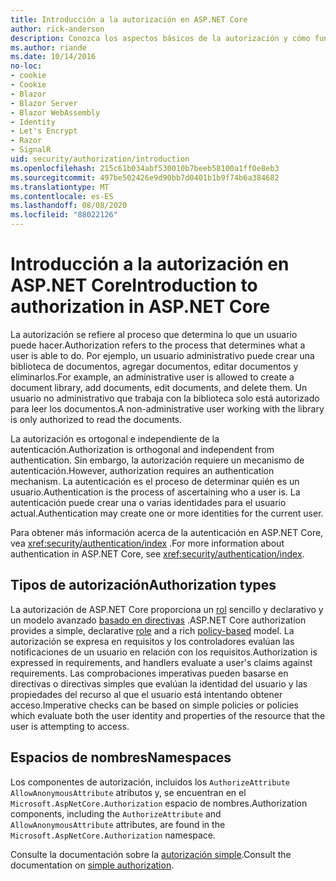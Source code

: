 ```yaml
---
title: Introducción a la autorización en ASP.NET Core
author: rick-anderson
description: Conozca los aspectos básicos de la autorización y cómo funciona la autorización en ASP.NET Core aplicaciones.
ms.author: riande
ms.date: 10/14/2016
no-loc:
- cookie
- Cookie
- Blazor
- Blazor Server
- Blazor WebAssembly
- Identity
- Let's Encrypt
- Razor
- SignalR
uid: security/authorization/introduction
ms.openlocfilehash: 215c61b034abf530010b7beeb58100a1ff0e8eb3
ms.sourcegitcommit: 497be502426e9d90bb7d0401b1b9f74b6a384682
ms.translationtype: MT
ms.contentlocale: es-ES
ms.lasthandoff: 08/08/2020
ms.locfileid: "88022126"
---
```

# <a name="introduction-to-authorization-in-aspnet-core"></a><span data-ttu-id="54bca-103">Introducción a la autorización en ASP.NET Core</span><span class="sxs-lookup"><span data-stu-id="54bca-103">Introduction to authorization in ASP.NET Core</span></span>

<a name="security-authorization-introduction"></a>

<span data-ttu-id="54bca-104">La autorización se refiere al proceso que determina lo que un usuario puede hacer.</span><span class="sxs-lookup"><span data-stu-id="54bca-104">Authorization refers to the process that determines what a user is able to do.</span></span> <span data-ttu-id="54bca-105">Por ejemplo, un usuario administrativo puede crear una biblioteca de documentos, agregar documentos, editar documentos y eliminarlos.</span><span class="sxs-lookup"><span data-stu-id="54bca-105">For example, an administrative user is allowed to create a document library, add documents, edit documents, and delete them.</span></span> <span data-ttu-id="54bca-106">Un usuario no administrativo que trabaja con la biblioteca solo está autorizado para leer los documentos.</span><span class="sxs-lookup"><span data-stu-id="54bca-106">A non-administrative user working with the library is only authorized to read the documents.</span></span>

<span data-ttu-id="54bca-107">La autorización es ortogonal e independiente de la autenticación.</span><span class="sxs-lookup"><span data-stu-id="54bca-107">Authorization is orthogonal and independent from authentication.</span></span> <span data-ttu-id="54bca-108">Sin embargo, la autorización requiere un mecanismo de autenticación.</span><span class="sxs-lookup"><span data-stu-id="54bca-108">However, authorization requires an authentication mechanism.</span></span> <span data-ttu-id="54bca-109">La autenticación es el proceso de determinar quién es un usuario.</span><span class="sxs-lookup"><span data-stu-id="54bca-109">Authentication is the process of ascertaining who a user is.</span></span> <span data-ttu-id="54bca-110">La autenticación puede crear una o varias identidades para el usuario actual.</span><span class="sxs-lookup"><span data-stu-id="54bca-110">Authentication may create one or more identities for the current user.</span></span>

<span data-ttu-id="54bca-111">Para obtener más información acerca de la autenticación en ASP.NET Core, vea <xref:security/authentication/index> .</span><span class="sxs-lookup"><span data-stu-id="54bca-111">For more information about authentication in ASP.NET Core, see <xref:security/authentication/index>.</span></span>

## <a name="authorization-types"></a><span data-ttu-id="54bca-112">Tipos de autorización</span><span class="sxs-lookup"><span data-stu-id="54bca-112">Authorization types</span></span>

<span data-ttu-id="54bca-113">La autorización de ASP.NET Core proporciona un [rol](xref:security/authorization/roles) sencillo y declarativo y un modelo avanzado [basado en directivas](xref:security/authorization/policies) .</span><span class="sxs-lookup"><span data-stu-id="54bca-113">ASP.NET Core authorization provides a simple, declarative [role](xref:security/authorization/roles) and a rich [policy-based](xref:security/authorization/policies) model.</span></span> <span data-ttu-id="54bca-114">La autorización se expresa en requisitos y los controladores evalúan las notificaciones de un usuario en relación con los requisitos.</span><span class="sxs-lookup"><span data-stu-id="54bca-114">Authorization is expressed in requirements, and handlers evaluate a user's claims against requirements.</span></span> <span data-ttu-id="54bca-115">Las comprobaciones imperativas pueden basarse en directivas o directivas simples que evalúan la identidad del usuario y las propiedades del recurso al que el usuario está intentando obtener acceso.</span><span class="sxs-lookup"><span data-stu-id="54bca-115">Imperative checks can be based on simple policies or policies which evaluate both the user identity and properties of the resource that the user is attempting to access.</span></span>

## <a name="namespaces"></a><span data-ttu-id="54bca-116">Espacios de nombres</span><span class="sxs-lookup"><span data-stu-id="54bca-116">Namespaces</span></span>

<span data-ttu-id="54bca-117">Los componentes de autorización, incluidos los `AuthorizeAttribute` `AllowAnonymousAttribute` atributos y, se encuentran en el `Microsoft.AspNetCore.Authorization` espacio de nombres.</span><span class="sxs-lookup"><span data-stu-id="54bca-117">Authorization components, including the `AuthorizeAttribute` and `AllowAnonymousAttribute` attributes, are found in the `Microsoft.AspNetCore.Authorization` namespace.</span></span>

<span data-ttu-id="54bca-118">Consulte la documentación sobre la [autorización simple](xref:security/authorization/simple).</span><span class="sxs-lookup"><span data-stu-id="54bca-118">Consult the documentation on [simple authorization](xref:security/authorization/simple).</span></span>
